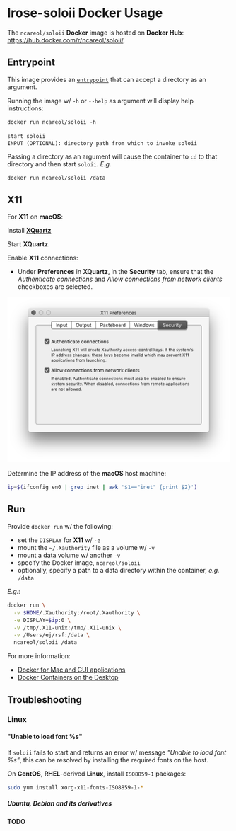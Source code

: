 # lrose-soloii Docker Usage

The `ncareol/soloii` **Docker** image is hosted on **Docker Hub**: <https://hub.docker.com/r/ncareol/soloii/>.

## Entrypoint

This image provides an [`entrypoint`](https://docs.docker.com/engine/reference/builder/#entrypoint) that can accept a directory as an argument.

Running the image w/ `-h` or `--help` as argument will display help instructions:

```
docker run ncareol/soloii -h

start soloii
INPUT (OPTIONAL): directory path from which to invoke soloii
```

Passing a directory as an argument will cause the container to `cd` to that directory and then start `soloii`. *E.g.*

```sh
docker run ncareol/soloii /data
```

## X11

For **X11** on **macOS**:

Install [**XQuartz**](https://www.xquartz.org/)

Start **XQuartz**.

Enable **X11** connections:

- Under **Preferences** in **XQuartz**, in the **Security** tab, ensure that the *Authenticate connections* and *Allow connections from network clients* checkboxes are selected.

![xquartz_preferences.png](xquartz_preferences.png)

Determine the IP address of the **macOS** host machine:

```sh
ip=$(ifconfig en0 | grep inet | awk '$1=="inet" {print $2}')
```

## Run

Provide `docker run` w/ the following:

- set the `DISPLAY` for **X11** w/ `-e`
- mount the `~/.Xauthority` file as a volume w/ `-v`
- mount a data volume w/ another `-v`
- specify the Docker image, `ncareol/soloii`
- optionally, specify a path to a data directory within the container, *e.g.* `/data`

*E.g.*:

```sh
docker run \
  -v $HOME/.Xauthority:/root/.Xauthority \
  -e DISPLAY=$ip:0 \
  -v /tmp/.X11-unix:/tmp/.X11-unix \
  -v /Users/ej/rsf:/data \
  ncareol/soloii /data
```

For more information:

- [Docker for Mac and GUI applications](https://fredrikaverpil.github.io/2016/07/31/docker-for-mac-and-gui-applications/)
- [Docker Containers on the Desktop](https://blog.jessfraz.com/post/docker-containers-on-the-desktop/)

## Troubleshooting

### Linux

#### "Unable to load font %s"

If `soloii` fails to start and returns an error w/ message *"Unable to load font %s"*, this can be resolved by installing the required fonts on the host.

On **CentOS**, **RHEL**-derived **Linux**, install `ISO8859-1` packages:

```sh
sudo yum install xorg-x11-fonts-ISO8859-1-*
```

##### Ubuntu, Debian and its derivatives

**TODO**
